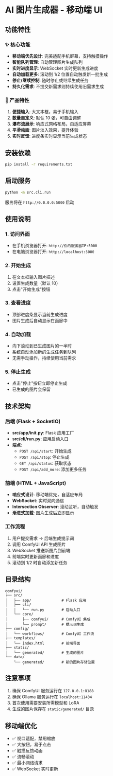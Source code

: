 # AI 图片生成器 - 移动端 UI

## 功能特性

### ✨ 核心功能
- **移动端优先设计**: 完美适配手机屏幕，支持触摸操作
- **智能队列管理**: 自动管理图片生成队列
- **实时进度显示**: WebSocket 实时更新生成进度
- **自动加载更多**: 滚动到 1/2 位置自动触发新一批生成
- **停止/继续控制**: 随时停止或继续生成任务
- **持久化需求**: 不提交新需求则持续使用旧需求生成

### 📱 产品特性
1. **便捷输入**: 大文本框，易于手机输入
2. **数量自定义**: 默认 10 张，可自由调整
3. **瀑布流展示**: 响应式网格布局，自适应屏幕
4. **平滑动画**: 图片淡入效果，提升体验
5. **实时反馈**: 进度条实时显示当前生成状态

## 安装依赖

```bash
pip install -r requirements.txt
```

## 启动服务

```bash
python -m src.cli.run
```

服务将在 `http://0.0.0.0:5000` 启动

## 使用说明

### 1. 访问界面
- 在手机浏览器打开: `http://你的服务器IP:5000`
- 在电脑浏览器打开: `http://localhost:5000`

### 2. 开始生成
1. 在文本框输入图片描述
2. 设置生成数量（默认 10）
3. 点击"开始生成"按钮

### 3. 查看进度
- 顶部进度条显示当前生成进度
- 图片生成后自动显示在画廊中

### 4. 自动加载
- 向下滚动到已生成图片的一半时
- 系统自动添加新的生成任务到队列
- 无需手动操作，持续使用当前需求

### 5. 停止生成
- 点击"停止"按钮立即停止生成
- 已生成的图片会保留

## 技术架构

### 后端 (Flask + SocketIO)
- **src/app/__init__.py**: Flask 应用工厂
- **src/cli/run.py**: 应用启动入口
- **端点**:
  - `POST /api/start`: 开始生成
  - `POST /api/stop`: 停止生成
  - `GET /api/status`: 获取状态
  - `POST /api/add_more`: 添加更多任务

### 前端 (HTML + JavaScript)
- **响应式设计**: 移动端优先，自适应布局
- **WebSocket**: 实时双向通信
- **Intersection Observer**: 滚动监听，自动触发
- **渐进式加载**: 图片生成后立即显示

### 工作流程
1. 用户提交需求 → 后端生成提示词
2. 调用 ComfyUI API 生成图片
3. WebSocket 推送新图片到前端
4. 前端实时更新画廊和进度
5. 滚动到 1/2 时自动添加新任务

## 目录结构

```
comfyui/
├── src/
│   ├── app/              # Flask 应用
│   ├── cli/
│   │   └── run.py        # 启动入口
│   └── core/
│       ├── comfyui/      # ComfyUI 集成
│       └── prompt/       # 提示词生成
├── config/
│   └── workflows/        # ComfyUI 工作流
├── templates/
│   └── index.html        # 前端界面
├── static/
│   └── generated/        # 生成的图片
└── data/
    └── generated/        # 新的图片存储位置
```

## 注意事项

1. 确保 ComfyUI 服务运行在 `127.0.0.1:8188`
2. 确保 Ollama 服务运行在 `localhost:11434`
3. 首次使用需要安装所需模型和 LoRA
4. 生成的图片保存在 `static/generated/` 目录

## 移动端优化

- ✅ 视口适配，禁用缩放
- ✅ 大按钮，易于点击
- ✅ 触摸反馈动画
- ✅ 流畅滚动
- ✅ 最小网络请求
- ✅ WebSocket 实时更新
